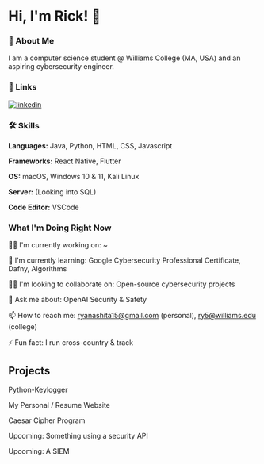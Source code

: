 # Hi, I'm Rick! 👋 


### 🚀 About Me
I am a computer science student @ Williams College (MA, USA) and an aspiring cybersecurity engineer. 


### 🔗 Links
[![linkedin](https://img.shields.io/badge/linkedin-0A66C2?style=for-the-badge&logo=linkedin&logoColor=white)](https://www.linkedin.com/in/ryunosuke-rick-yanashita/)



### 🛠 Skills

**Languages:** Java, Python, HTML, CSS, Javascript

**Frameworks:** React Native, Flutter

**OS:** macOS, Windows 10 & 11, Kali Linux 

**Server:** (Looking into SQL)

**Code Editor:** VSCode


### What I'm Doing Right Now
👩‍💻 I'm currently working on: ~

🧠 I'm currently learning: Google Cybersecurity Professional Certificate, Dafny, Algorithms

👯‍♀️ I'm looking to collaborate on: Open-source cybersecurity projects

💬 Ask me about: OpenAI Security & Safety

📫 How to reach me: ryanashita15@gmail.com (personal), ry5@williams.edu (college)

⚡️ Fun fact: I run cross-country & track


## Projects

Python-Keylogger

My Personal / Resume Website

Caesar Cipher Program

Upcoming: Something using a security API

Upcoming: A SIEM 

